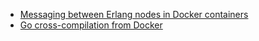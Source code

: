 * [Messaging between Erlang nodes in Docker containers](docker-erlang-messages)
* [Go cross-compilation from Docker](docker-golang-cross-compile)
